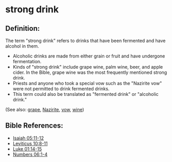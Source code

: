 # strong drink #

## Definition: ##

The term "strong drink" refers to drinks that have been fermented and have alcohol in them.

* Alcoholic drinks are made from either grain or fruit and have undergone fermentation.
* Kinds of "strong drink" include grape wine, palm wine, beer, and apple cider. In the Bible, grape wine was the most frequently mentioned strong drink.
* Priests and anyone who took a special vow such as the "Nazirite vow" were not permitted to drink fermented drinks.
* This term could also be translated as "fermented drink" or "alcoholic drink."

(See also: [grape](../other/grape.md), [Nazirite](../other/nazirite.md), [vow](../kt/vow.md), [wine](../other/wine.md))

## Bible References: ##

* [Isaiah 05:11-12](en/tn/isa/help/05/11)
* [Leviticus 10:8-11](en/tn/lev/help/10/08)
* [Luke 01:14-15](en/tn/luk/help/01/14)
* [Numbers 06:1-4](en/tn/num/help/06/01)